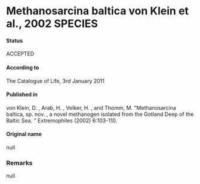 # Methanosarcina baltica von Klein et al., 2002 SPECIES

#### Status
ACCEPTED

#### According to
The Catalogue of Life, 3rd January 2011

#### Published in
von Klein, D. , Arab, H. , Volker, H. , and Thomm, M. "Methanosarcina baltica, sp. nov. , a novel methanogen isolated from the Gotland Deep of the Baltic Sea. " Extremophiles (2002) 6:103-110.

#### Original name
null

### Remarks
null